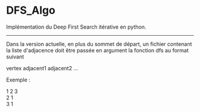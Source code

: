 # DFS_Algo

Implémentation du Deep First Search itérative en python.

_________________________________________________________________________________

Dans la version actuelle, en plus du sommet de départ, un fichier contenant la liste d'adjacence doit être passée en argument la fonction dfs au format suivant 

vertex adjacent1 adjacent2 ...

Exemple :

1 2 3</br>
2 1</br>
3 1</br>

